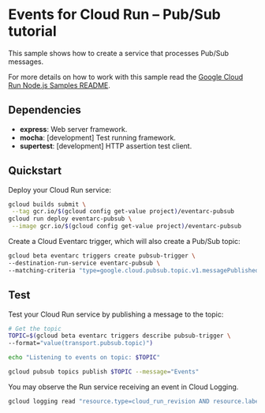 # Events for Cloud Run – Pub/Sub tutorial

This sample shows how to create a service that processes Pub/Sub messages.

For more details on how to work with this sample read the [Google Cloud Run Node.js Samples README](https://github.com/GoogleCloudPlatform/nodejs-docs-samples/tree/master/run).

## Dependencies

* **express**: Web server framework.
* **mocha**: [development] Test running framework.
* **supertest**: [development] HTTP assertion test client.

## Quickstart

Deploy your Cloud Run service:

```sh
gcloud builds submit \
 --tag gcr.io/$(gcloud config get-value project)/eventarc-pubsub
gcloud run deploy eventarc-pubsub \
 --image gcr.io/$(gcloud config get-value project)/eventarc-pubsub
```

Create a Cloud Eventarc trigger, which will also create a Pub/Sub topic:

```sh
gcloud beta eventarc triggers create pubsub-trigger \
--destination-run-service eventarc-pubsub \
--matching-criteria "type=google.cloud.pubsub.topic.v1.messagePublished"
```

## Test

Test your Cloud Run service by publishing a message to the topic:

```sh
# Get the topic
TOPIC=$(gcloud beta eventarc triggers describe pubsub-trigger \
--format="value(transport.pubsub.topic)")

echo "Listening to events on topic: $TOPIC"

gcloud pubsub topics publish $TOPIC --message="Events"
```

You may observe the Run service receiving an event in Cloud Logging.

```sh
gcloud logging read "resource.type=cloud_run_revision AND resource.labels.service_name=eventarc-pubsub" --limit 10
```